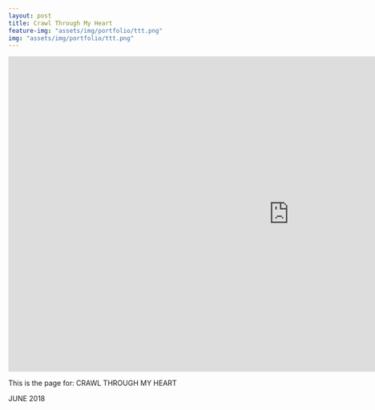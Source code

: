 ```yaml
---
layout: post
title: Crawl Through My Heart
feature-img: "assets/img/portfolio/ttt.png"
img: "assets/img/portfolio/ttt.png"
---
```


<center><iframe width="1120" height="630" src="https://www.youtube.com/embed/bAHK3JijwLI" title="YouTube video player" frameborder="0" allow="accelerometer; autoplay; clipboard-write; encrypted-media; gyroscope; picture-in-picture" allowfullscreen></iframe></center>

This is the page for: CRAWL THROUGH MY HEART

JUNE 2018
